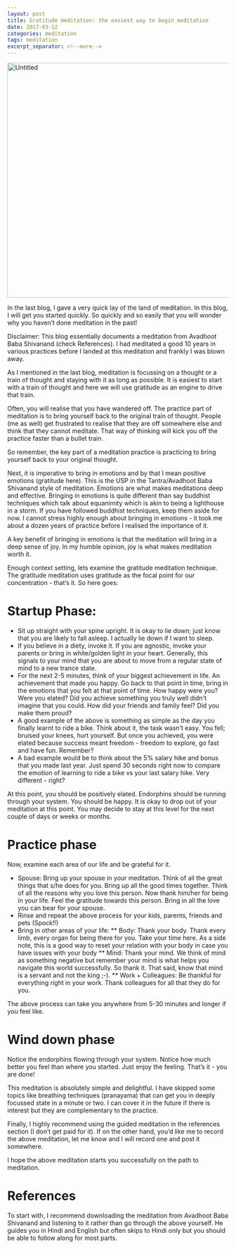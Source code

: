 ```yaml
---
layout: post
title: Gratitude meditation: the easiest way to begin meditation
date: 2017-03-12
categories: meditation
tags: meditation
excerpt_separator: <!--more-->
---
```


<a data-flickr-embed="true"  href="https://www.flickr.com/photos/singh_harpreet/29904310612/in/album-72157673355426251/" title="Untitled"><img src="https://c1.staticflickr.com/6/5107/29904310612_a67f1b0496_c.jpg" width="800" height="534" alt="Untitled"></a><script async src="//embedr.flickr.com/assets/client-code.js" charset="utf-8"></script>

In the last blog, I gave a very quick lay of the land of meditation. In this blog, I will get you started quickly. So quickly and so easily that you will wonder why you haven’t done meditation in the past!
<!--more-->
Disclaimer: This blog essentially documents a meditation from Avadhoot Baba Shivanand (check References). I had meditated a good 10 years in various practices before I landed at this meditation and frankly I was blown away.

As I mentioned in the last blog, meditation is focussing on a thought or a train of thought and staying with it as long as possible. It is easiest to start with a train of thought and here we will use gratitude as an engine to drive that train.

Often, you will realise that you have wandered off. The practice part of meditation is to bring yourself back to the original train of thought. People (me as well) get frustrated to realise that they are off somewhere else and think that they cannot meditate. That way of thinking will kick you off the practice faster than a bullet train.

So remember, the key part of a meditation practice is practicing to bring yourself back to your original thought.

Next, it is imperative to bring in emotions and by that I mean positive emotions (gratitude here). This is the USP in the Tantra/Avadhoot Baba Shivanand style of meditation. Emotions are what makes meditations deep and effective. Bringing in emotions is quite different than say buddhist techniques which talk about equanimity which is akin to being a lighthouse in a storm. If you have followed buddhist techniques, keep them aside for now. I cannot stress highly enough about bringing in emotions - it took me about a dozen years of practice before I realised the importance of it.

A key benefit of bringing in emotions is that the meditation will bring in a deep sense of joy. In my humble opinion, joy is what makes meditation worth it.

Enough context setting, lets examine the gratitude meditation technique. The gratitude meditation uses gratitude as the focal point for our concentration - that’s it. So here goes:

# Startup Phase:

* Sit up straight with your spine upright. It is okay to lie down; just know that you are likely to fall asleep. I actually lie down if I want to sleep.
* If you believe in a diety, invoke it. If you are agnostic, invoke your parents or bring in white/golden light in your heart. Generally, this signals to your mind that you are about to move from a regular state of mind to a new trance state.
* For the next 2-5 minutes, think of your biggest achievement in life. An achievement that made you happy. Go back to that point in time, bring in the emotions that you felt at that point of time. How happy were you? Were you elated?  Did you achieve something you truly well didn’t imagine that you could. How did your friends and family feel? Did you make them proud?
* A good example of the above is something as simple as the day you finally learnt to ride a bike. Think about it, the task wasn’t easy. You fell; bruised your knees, hurt yourself. But once you achieved, you were elated because success meant freedom - freedom to explore, go fast and have fun. Remember?
* A bad example would be to think about the 5% salary hike and bonus that you made last year. Just spend 30 seconds right now to compare the emotion of learning to ride a bike vs your last salary hike. Very different - right?

At this point, you should be positively elated. Endorphins should be running through your system. You should be happy. It is okay to drop out of your meditation at this point. You may decide to stay at this level for the next couple of days or weeks or months.

# Practice phase
Now, examine each area of our life and be grateful for it.

* Spouse: Bring up your spouse in your meditation. Think of all the great things that s/he does for you. Bring up all the good times together. Think of all the reasons why you love this person. Now thank him/her for being in your life. Feel the gratitude towards this person. Bring in all the love you can bear for your spouse.
* Rinse and repeat the above process for your kids, parents, friends and pets (Spock!!)
* Bring in other areas of your life:
** Body: Thank your body. Thank every limb, every organ for being there for you. Take your time here. As a side note, this is a good way to reset your relation with your body in case you have issues with your body
** Mind: Thank your mind. We think of mind as something negative but remember your mind is what helps you navigate this world successfully. So thank it. That said, know that mind is a servant and not the king ;-).
** Work + Colleagues: Be thankful for everything right in your work. Thank colleagues  for all that they do for you.

The above process can take you anywhere from 5-30 minutes and longer if you feel like.

# Wind down phase
Notice the endorphins flowing through your system. Notice how much better you feel than where you started. Just enjoy the feeling. That’s it - you are done!

This meditation is absolutely simple and delightful. I have skipped some topics like breathing techniques (pranayama) that can get you in deeply focussed state in a minute or two. I can cover it in the future if there is interest but they are complementary to the practice.

Finally, I highly recommend using the guided meditation in the references section (I don’t get paid for it). If on the other hand, you’d like me to record the above meditation, let me know and I will record one and post it somewhere.

I hope the above meditation starts you successfully on the path to meditation.

# References
To start with, I recommend downloading the meditation from Avadhoot Baba Shivanand and listening to it rather than go through the above yourself. He guides you in Hindi and English but often skips to Hindi only but you should be able to follow along for most parts.
